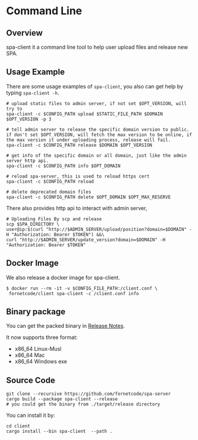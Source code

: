 # Command Line
## Overview
spa-client it a command line tool to help user upload files and release new SPA.

## Usage Example
There are some usage examples of `spa-client`, you also can get help by typing `spa-client -h`.
```shell
# upload static files to admin server, if not set $OPT_VERSION, will try to 
spa-client -c $CONFIG_PATH upload $STATIC_FILE_PATH $DOMAIN $OPT_VERSION -p 3

# tell admin server to release the specific domain version to public. if don't set $OPT_VERSION, will fetch the max version to be online, if the max version it under uploading process, release will fail. 
spa-client -c $CONFIG_PATH release $DOMAIN $OPT_VERSION

# get info of the specific domain or all domain, just like the admin server http api.
spa-client -c $CONFIG_PATH info $OPT_DOMAIN

# reload spa-server, this is used to reload https cert
spa-client -c $CONFIG_PATH reload

# delete deprecated domain files
spa-client -c $CONFIG_PATH delete $OPT_DOMAIN $OPT_MAX_RESERVE
```

There also provides http api to interact with admin server,

```shell
# Uploading Files By scp and release 
scp $SPA_DIRECTORY \
user@ip:$(curl "http://$ADMIN_SERVER/upload/position?domain=$DOMAIN" -H "Authorization: Bearer $TOKEN") &&\
curl "http://$ADMIN_SERVER/update_version?domain=$DOMAIN" -H "Authorization: Bearer $TOKEN"
```

## Docker Image
We also release a docker image for spa-client.
```shell
$ docker run --rm -it -v $CONFIG_FILE_PATH:/client.conf \
 fornetcode/client spa-client -c /client.conf info
```

## Binary package
You can get the packed binary in [Release Notes](https://github.com/fornetcode/spa-server/releases).

It now supports three format:

- x86_64 Linux-Musl
- x86_64 Mac
- x86_64 Windows exe

## Source Code
```shell
git clone --recursive https://github.com/fornetcode/spa-server
cargo build --package spa-client --release
# you could get the binary from ./target/release directory
```
You can install it by:
```shell
cd client
cargo install --bin spa-client  --path .
```